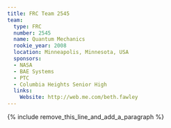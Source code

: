 ```yaml
---
title: FRC Team 2545
team:
  type: FRC
  number: 2545
  name: Quantum Mechanics
  rookie_year: 2008
  location: Minneapolis, Minnesota, USA
  sponsors:
  - NASA
  - BAE Systems
  - PTC
  - Columbia Heights Senior High
  links:
    Website: http://web.me.com/beth.fawley
---
```


{% include remove_this_line_and_add_a_paragraph %}
